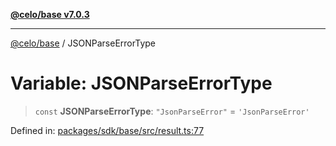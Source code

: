 [**@celo/base v7.0.3**](../README.md)

***

[@celo/base](../README.md) / JSONParseErrorType

# Variable: JSONParseErrorType

> `const` **JSONParseErrorType**: `"JsonParseError"` = `'JsonParseError'`

Defined in: [packages/sdk/base/src/result.ts:77](https://github.com/celo-org/developer-tooling/blob/master/packages/sdk/base/src/result.ts#L77)
